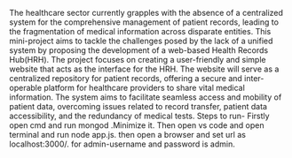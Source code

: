 The healthcare sector currently grapples with the absence of a centralized system for the
comprehensive management of patient records, leading to the fragmentation of medical
information across disparate entities. This mini-project aims to tackle the challenges
posed by the lack of a unified system by proposing the development of a web-based
Health Records Hub(HRH). The project focuses on creating a user-friendly and simple
website that acts as the interface for the HRH. The website will serve as a centralized
repository for patient records, offering a secure and inter-operable platform for healthcare
providers to share vital medical information. The system aims to facilitate seamless access
and mobility of patient data, overcoming issues related to record transfer, patient data
accessibility, and the redundancy of medical tests.
Steps to run- Firstly open cmd and run mongod .Minimize it.
Then open vs code and open terminal and run node app.js.
then open a browser and set url as localhost:3000/.
for admin-username and password is admin.
